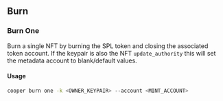 ## Burn

### Burn One

Burn a single NFT by burning the SPL token and closing the associated token account. If the keypair is also the NFT `update_authority` this will set the metadata account to blank/default values.

#### Usage

```bash
cooper burn one -k <OWNER_KEYPAIR> --account <MINT_ACCOUNT>
```